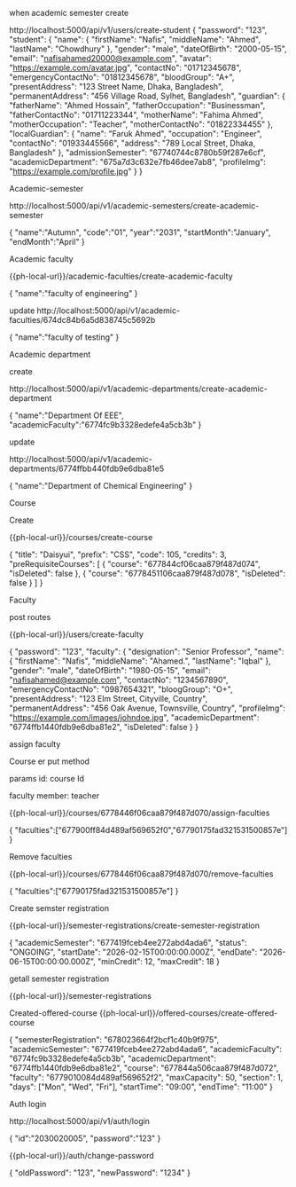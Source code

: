 
when academic semester create

http://localhost:5000/api/v1/users/create-student
{
  "password": "123",
  "student": {
    "name": {
      "firstName": "Nafis",
      "middleName": "Ahmed",
      "lastName": "Chowdhury"
    },
    "gender": "male",
    "dateOfBirth": "2000-05-15",
    "email": "nafisahamed20000@example.com",
    "avatar": "https://example.com/avatar.jpg",
    "contactNo": "01712345678",
    "emergencyContactNo": "01812345678",
    "bloodGroup": "A+",
    "presentAddress": "123 Street Name, Dhaka, Bangladesh",
    "permanentAddress": "456 Village Road, Sylhet, Bangladesh",
    "guardian": {
      "fatherName": "Ahmed Hossain",
      "fatherOccupation": "Businessman",
      "fatherContactNo": "01711223344",
      "motherName": "Fahima Ahmed",
      "motherOccupation": "Teacher",
      "motherContactNo": "01822334455"
    },
    "localGuardian": {
      "name": "Faruk Ahmed",
      "occupation": "Engineer",
      "contactNo": "01933445566",
      "address": "789 Local Street, Dhaka, Bangladesh"
    },
    "admissionSemester": "67740744c8780b59f287e6cf",
    "academicDepartment": "675a7d3c632e7fb46dee7ab8",
    "profileImg": "https://example.com/profile.jpg"
  }
}

Academic-semester

http://localhost:5000/api/v1/academic-semesters/create-academic-semester

{
    "name":"Autumn",
    "code":"01",
    "year":"2031",
    "startMonth":"January",
    "endMonth":"April"
}

Academic faculty 

{{ph-local-url}}/academic-faculties/create-academic-faculty

{
    "name":"faculty of engineering"
}

update
http://localhost:5000/api/v1/academic-faculties/674dc84b6a5d838745c5692b


{
    "name":"faculty of testing"
}

Academic department

create

http://localhost:5000/api/v1/academic-departments/create-academic-department

{
    "name":"Department Of EEE",
    "academicFaculty":"6774fc9b3328edefe4a5cb3b"
}

update

http://localhost:5000/api/v1/academic-departments/6774ffbb440fdb9e6dba81e5

{
    "name":"Department of Chemical Engineering"
}

Course

Create

{{ph-local-url}}/courses/create-course

{
  "title": "Daisyui",
  "prefix": "CSS",
  "code": 105,
  "credits": 3,
  "preRequisiteCourses": [
    {
      "course": "677844cf06caa879f487d074",
      "isDeleted": false
    },
    {
      "course": "6778451106caa879f487d078",
      "isDeleted": false
    }
  ]
}


Faculty 

post routes

{{ph-local-url}}/users/create-faculty

{
    "password": "123",
    "faculty": {
        "designation": "Senior Professor",
        "name": {
            "firstName": "Nafis",
            "middleName": "Ahamed.",
            "lastName": "Iqbal"
        },
        "gender": "male",
        "dateOfBirth": "1980-05-15",
        "email": "nafisahamed@example.com",
        "contactNo": "1234567890",
        "emergencyContactNo": "0987654321",
        "bloogGroup": "O+",
        "presentAddress": "123 Elm Street, Cityville, Country",
        "permanentAddress": "456 Oak Avenue, Townsville, Country",
        "profileImg": "https://example.com/images/johndoe.jpg",
        "academicDepartment": "6774ffb1440fdb9e6dba81e2",
        "isDeleted": false
    }
}


assign faculty

Course er put method

params id: course Id

faculty member: teacher

{{ph-local-url}}/courses/6778446f06caa879f487d070/assign-faculties

{
   "faculties":["677900ff84d489af569652f0","67790175fad321531500857e"] 
}


Remove faculties

{{ph-local-url}}/courses/6778446f06caa879f487d070/remove-faculties

{
   "faculties":["67790175fad321531500857e"] 
}

Create semster registration

{{ph-local-url}}/semester-registrations/create-semester-registration

{
    "academicSemester": "677419fceb4ee272abd4ada6",
    "status": "ONGOING",
    "startDate": "2026-02-15T00:00:00.000Z",
    "endDate": "2026-06-15T00:00:00.000Z",
    "minCredit": 12,
    "maxCredit": 18
}

getall semester registration

{{ph-local-url}}/semester-registrations

Created-offered-course
{{ph-local-url}}/offered-courses/create-offered-course

{
  "semesterRegistration": "678023664f2bcf1c40b9f975",
  "academicSemester": "677419fceb4ee272abd4ada6",
  "academicFaculty": "6774fc9b3328edefe4a5cb3b",
  "academicDepartment": "6774ffb1440fdb9e6dba81e2",
  "course": "677844a506caa879f487d072",
  "faculty": "6779010084d489af569652f2",
  "maxCapacity": 50,
  "section": 1,
  "days": ["Mon", "Wed", "Fri"],
  "startTime": "09:00",
  "endTime": "11:00"
}



Auth login

http://localhost:5000/api/v1/auth/login

{
    "id":"2030020005",
    "password":"123"
}


{{ph-local-url}}/auth/change-password

{
    "oldPassword": "123",
    "newPassword": "1234"
}